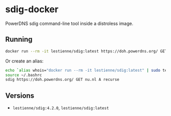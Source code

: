 # sdig-docker

PowerDNS sdig command-line tool inside a distroless image.

## Running

```bash
docker run --rm -it lestienne/sdig:latest https://doh.powerdns.org/ GET nu.nl A recurse
```

Or create an alias:
```bash
echo `alias whois="docker run --rm -it lestienne/sdig:latest" | sudo tee -a ~/.bashrc`
source ~/.bashrc
sdig https://doh.powerdns.org/ GET nu.nl A recurse
```

## Versions

- `lestienne/sdig:4.2.0`, `lestienne/sdig:latest`
